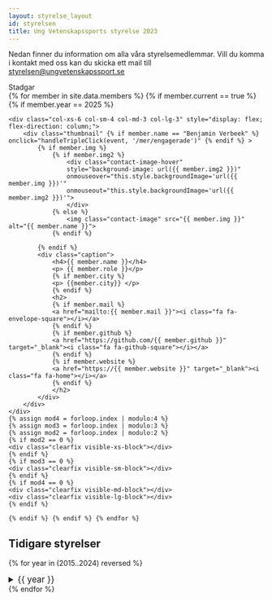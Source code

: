 ```yaml
---
layout: styrelse_layout
id: styrelsen
title: Ung Vetenskapssports styrelse 2023
---
```


Nedan finner du information om alla våra styrelsemedlemmar. Vill du komma i kontakt med oss kan du skicka ett mail till <a href="mailto:styrelsen@ungvetenskapssport.se">styrelsen@ungvetenskapssport.se</a>
<br>

<div class="buttonInfo" style="max-width: 250px;" onclick="redirectToLink('../assets/Ung Vetenskapssport - Stadgar.pdf')">
    Stadgar <i class="fa fa-file-text"></i>
</div>
<script src="/scripts/redirectOnClick.js"></script>

<!-- SECRET EASTER-EGG -->
<!-- Benjamin's shenanigans... shhh -->
<style>
    body {
        transition: background-color 0.5s ease-in-out;
    }
</style>

<script>
    var clickCount = 0;
    var tripleClickThreshold = 3;
    var active = false;
    var notDelayed = true;

    function handleTripleClick(event, link) {
        clickCount++;

        if (active && notDelayed) {
            // Execute your redirection logic or any other action
            window.location.href = link;
            
            // Reset click count for future clicks
            clickCount = 0;
        }

        if (clickCount === tripleClickThreshold) {
            // Change background color to gray after 3 clicks & activate redirection if one more click is made
            document.body.style.backgroundColor = 'gray';
            active = true;
            notDelayed = false; // requires a short pause before allowing another click

            // set a 0.5 s delay before allowing another click
            setTimeout(function () {
                notDelayed = true;  // then allow it again
            }, 500);


            // Reset background color & deactivate after a delay (e.g., 3 seconds)
            setTimeout(function () {
                document.body.style.backgroundColor = '';
                clickCount = 0; // and reset the click count
                active = false;
            }, 3000);

        }

        // Reset click count if the time between clicks is too long (e.g., 2 second)
        setTimeout(function () {
            clickCount = 0;
        }, 2000);
    }
</script>
<!-- END OF EASTER EGG -->


<!-- This generates the boxes -->
<div class="row">
    {% for member in site.data.members %} {% if member.current == true %} {% if member.year == 2025 %}

    <div class="col-xs-6 col-sm-4 col-md-3 col-lg-3" style="display: flex; flex-direction: column;">
        <div class="thumbnail" {% if member.name == "Benjamin Verbeek" %} onclick="handleTripleClick(event, '/mer/engagerade')" {% endif %} >
            {% if member.img %}
                {% if member.img2 %}
                    <div class="contact-image-hover"
                    style="background-image: url({{ member.img2 }})"
                    onmouseover="this.style.backgroundImage='url({{ member.img }})'" 
                    onmouseout="this.style.backgroundImage='url({{ member.img2 }})'">
                    </div>
                {% else %}
                    <img class="contact-image" src="{{ member.img }}" alt="{{ member.name }}">
                {% endif %}
                
            {% endif %}
            <div class="caption">
                <h4>{{ member.name }}</h4>
                <p> {{ member.role }}</p>
                {% if member.city %}
                <p> {{member.city}} </p>
                {% endif %}
                <h2>
                {% if member.mail %}
                <a href="mailto:{{ member.mail }}"><i class="fa fa-envelope-square"></i></a>
                {% endif %}
                {% if member.github %}
                <a href="https://github.com/{{ member.github }}" target="_blank"><i class="fa fa-github-square"></i></a>
                {% endif %}
                {% if member.website %}
                <a href="https://{{ member.website }}" target="_blank"><i class="fa fa-home"></i></a>
                {% endif %}
                </h2>
            </div>
        </div>
    </div>
    {% assign mod4 = forloop.index | modulo:4 %}
    {% assign mod3 = forloop.index | modulo:3 %}
    {% assign mod2 = forloop.index | modulo:2 %}
    {% if mod2 == 0 %}
    <div class="clearfix visible-xs-block"></div>
    {% endif %}
    {% if mod3 == 0 %}
    <div class="clearfix visible-sm-block"></div>
    {% endif %}
    {% if mod4 == 0 %}
    <div class="clearfix visible-md-block"></div>
    <div class="clearfix visible-lg-block"></div>
    {% endif %}

    {% endif %} {% endif %} {% endfor %}
</div>


## Tidigare styrelser
<!-- Ändra 2023 nedan i framtiden. -->
{% for year in (2015..2024) reversed %}
<details>
  <summary style="font-size: larger;">{{ year }}</summary>
  <ul>
    {% for member in site.data.members %}
      {% if member.year == year %}
        <li><b>{{ member.name }}</b> - {{ member.role }}</li>
      {% endif %}
    {% endfor %}
  </ul>
</details>
{% endfor %}

